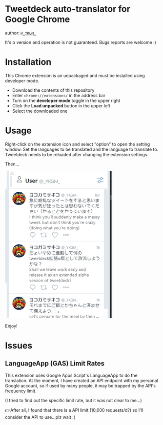 # Tweetdeck auto-translator for Google Chrome
author: <a href="https://twitter.com/_YKGM_">`@_YKGM_`</a>

It's α version and operation is not guaranteed. Bugs reports are welcome :)

# Installation
This Chrome extension is an unpackaged and must be installed using developer mode.

- Download the contents of this repository
- Enter `chrome://extensions/` in the address bar
- Turn on the **developer mode** toggle in the upper right
- Click the **Load unpacked** button in the upper left
- Select the downloaded one

# Usage
Right-click on the extension icon and select "option" to open the setting window. Set the languages to be translated and the language to translate to. Tweetdeck needs to be reloaded after changing the extension settings.

Then...

![sample](./readme/sample.gif)

Enjoy!

# Issues
## LanguageApp (GAS) Limit Rates
This extension uses Google Apps Script's LanguageApp to do the translation.
At the moment, I have created an API endpoint with my personal Google account, so if used by many people, it may be trapped by the API's frequency limit.

(I tried to find out the specific limit rate, but it was not clear to me...)

👉After all, I found that there is a API limit (10,000 requests/d?) so I'll consider the API to use...plz wait :(
